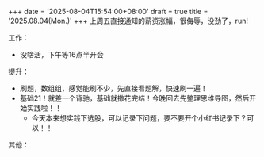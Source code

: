 +++
date = '2025-08-04T15:54:00+08:00'
draft = true
title = '2025.08.04(Mon.)'
+++
上周五直接通知的薪资涨幅，很侮辱，没劲了，run!
<!--more-->

工作：
- 没啥活，下午等16点半开会

提升：
- 刷题，数组组，感觉能刷不少，先直接看题解，快速刷一遍！
- 基础21！就差一个背驰，基础就撒花完结！今晚回去先整理思维导图，然后开始实践啦！！
  - 今天本来想实践下选股，可以记录下问题，要不要开个小红书记录下？可以！！

其他：
